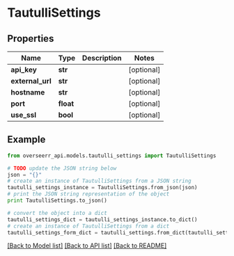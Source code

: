 # TautulliSettings


## Properties
Name | Type | Description | Notes
------------ | ------------- | ------------- | -------------
**api_key** | **str** |  | [optional] 
**external_url** | **str** |  | [optional] 
**hostname** | **str** |  | [optional] 
**port** | **float** |  | [optional] 
**use_ssl** | **bool** |  | [optional] 

## Example

```python
from overseerr_api.models.tautulli_settings import TautulliSettings

# TODO update the JSON string below
json = "{}"
# create an instance of TautulliSettings from a JSON string
tautulli_settings_instance = TautulliSettings.from_json(json)
# print the JSON string representation of the object
print TautulliSettings.to_json()

# convert the object into a dict
tautulli_settings_dict = tautulli_settings_instance.to_dict()
# create an instance of TautulliSettings from a dict
tautulli_settings_form_dict = tautulli_settings.from_dict(tautulli_settings_dict)
```
[[Back to Model list]](../README.md#documentation-for-models) [[Back to API list]](../README.md#documentation-for-api-endpoints) [[Back to README]](../README.md)


